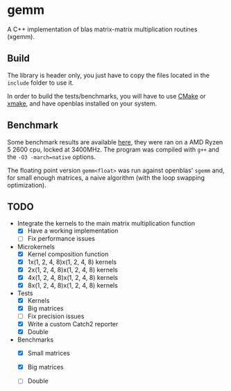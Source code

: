 # gemm

A C++ implementation of blas matrix-matrix multiplication routines (xgemm).

## Build

The library is header only, you just have to copy the files located in the
`include` folder to use it.

In order to build the tests/benchmarks, you will have to use
[CMake](https://cmake.org/) or [xmake](https://xmake.io), and have openblas
installed on your system.

## Benchmark

Some benchmark results are available [here](./misc/benchmark.md), they were ran
on a AMD Ryzen 5 2600 cpu, locked at 3400MHz. The program was compiled with
`g++` and the `-O3 -march=native` options.

The floating point version `gemm<float>` was run against openblas' `sgemm` and,
for small enough matrices, a naive algorithm (with the loop swapping
optimization).

## TODO

- Integrate the kernels to the main matrix multiplication function
	- [x] Have a working implementation
	- [ ] Fix performance issues
- Microkernels
	- [x] Kernel composition function
	- [x] 1x(1, 2, 4, 8)x(1, 2, 4, 8) kernels
	- [x] 2x(1, 2, 4, 8)x(1, 2, 4, 8) kernels
	- [x] 4x(1, 2, 4, 8)x(1, 2, 4, 8) kernels
	- [x] 8x(1, 2, 4, 8)x(1, 2, 4, 8) kernels
- Tests
	- [x] Kernels
	- [x] Big matrices
	- [ ] Fix precision issues
	- [x] Write a custom Catch2 reporter
	- [x] Double
- Benchmarks
	- [x] Small matrices
	- [x] Big matrices
	- [ ] Double

